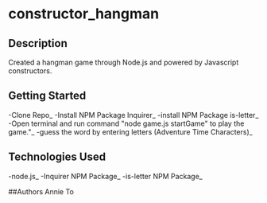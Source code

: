 # constructor_hangman

## Description
Created a hangman game through Node.js and powered by Javascript constructors.

## Getting Started
-Clone Repo_
-Install NPM Package Inquirer_
-install NPM Package is-letter_
-Open terminal and run command "node game.js startGame" to play the game."_
-guess the word by entering letters (Adventure Time Characters)_

## Technologies Used
-node.js_
-Inquirer NPM Package_
-is-letter NPM Package_

##Authors 
Annie To
